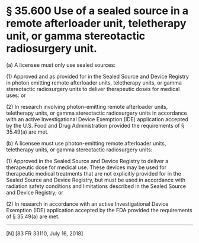 # § 35.600   Use of a sealed source in a remote afterloader unit, teletherapy unit, or gamma stereotactic radiosurgery unit.

(a) A licensee must only use sealed sources:


(1) Approved and as provided for in the Sealed Source and Device Registry in photon emitting remote afterloader units, teletherapy units, or gamma stereotactic radiosurgery units to deliver therapeutic doses for medical uses: or


(2) In research involving photon-emitting remote afterloader units, teletherapy units, or gamma stereotactic radiosurgery units in accordance with an active Investigational Device Exemption (IDE) application accepted by the U.S. Food and Drug Administration provided the requirements of § 35.49(a) are met.


(b) A licensee must use photon-emitting remote afterloader units, teletherapy units, or gamma stereotactic radiosurgery units:


(1) Approved in the Sealed Source and Device Registry to deliver a therapeutic dose for medical use. These devices may be used for therapeutic medical treatments that are not explicitly provided for in the Sealed Source and Device Registry, but must be used in accordance with radiation safety conditions and limitations described in the Sealed Source and Device Registry; or


(2) In research in accordance with an active Investigational Device Exemption (IDE) application accepted by the FDA provided the requirements of § 35.49(a) are met.





---

[N] [83 FR 33110, July 16, 2018]



 




